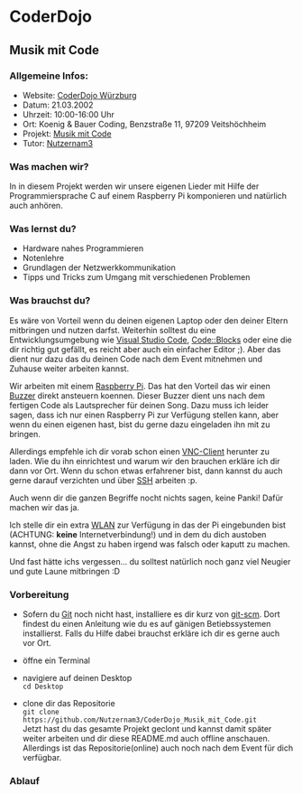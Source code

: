 # CoderDojo 

## Musik mit Code

### Allgemeine Infos:
- Website: [CoderDojo Würzburg](https://www.coderdojo-wue.de/)
- Datum: 21.03.2002
- Uhrzeit: 10:00-16:00 Uhr
- Ort: Koenig & Bauer Coding, Benzstraße 11, 97209 Veitshöchheim
- Projekt: [Musik mit Code](https://github.com/Nutzernam3/CoderDojo_Musik_mit_Code)
- Tutor: [Nutzernam3](https://github.com/Nutzernam3)

### Was machen wir?
In in diesem Projekt werden wir unsere eigenen Lieder mit Hilfe der Programmiersprache C auf einem Raspberry Pi komponieren und natürlich auch anhören.

### Was lernst du?
- Hardware nahes Programmieren
- Notenlehre 
- Grundlagen der Netzwerkkommunikation
- Tipps und Tricks zum Umgang mit verschiedenen Problemen

### Was brauchst du?
Es wäre von Vorteil wenn du deinen eigenen Laptop oder den deiner Eltern mitbringen und nutzen darfst. Weiterhin solltest du eine Entwicklungsumgebung wie [Visual Studio Code](https://code.visualstudio.com), [Code::Blocks](http://www.codeblocks.org) oder eine die dir richtig gut gefällt, es reicht aber auch ein einfacher Editor ;). 
Aber das dient nur dazu das du deinen Code nach dem Event mitnehmen und Zuhause weiter arbeiten kannst. 

Wir arbeiten mit einem [Raspberry Pi](https://de.wikipedia.org/wiki/Raspberry_Pi). Das hat den Vorteil das wir einen [Buzzer](https://de.wikipedia.org/wiki/Summer_(Elektronik)) direkt ansteuern koennen. Dieser Buzzer dient uns nach dem fertigen Code als Lautsprecher für deinen Song. Dazu muss ich leider sagen, dass ich nur einen Raspberry Pi zur Verfügung stellen kann, aber wenn du einen eigenen hast, bist du gerne dazu eingeladen ihn mit zu bringen.  

Allerdings empfehle ich dir vorab schon einen [VNC-Client](https://www.realvnc.com/de/connect/download/viewer/) herunter zu laden. Wie du ihn einrichtest und warum wir den brauchen erkläre ich dir dann vor Ort. Wenn du schon etwas erfahrener bist, dann kannst du auch gerne darauf verzichten und über [SSH](https://de.wikipedia.org/wiki/Secure_Shell) arbeiten :p.

Auch wenn dir die ganzen Begriffe nocht nichts sagen, keine Panki! Dafür machen wir das ja.

Ich stelle dir ein extra [WLAN](https://de.wikipedia.org/wiki/Wireless_Local_Area_Network) zur Verfügung in das der Pi eingebunden bist (ACHTUNG: <b>keine</b> Internetverbindung!) und in dem du dich austoben kannst, ohne die Angst zu haben irgend was falsch oder kaputt zu machen.

Und fast hätte ichs vergessen... du solltest natürlich noch ganz viel Neugier und gute Laune mitbringen :D 

### Vorbereitung

- Sofern du [Git](https://de.wikipedia.org/wiki/Git) noch nicht hast, installiere es dir kurz von [git-scm](https://git-scm.com/book/de/v2/Erste-Schritte-Git-installieren). Dort findest du einen Anleitung wie du es auf gänigen Betiebssystemen installierst. Falls du Hilfe dabei brauchst erkläre ich dir es gerne auch vor Ort.

- öffne ein Terminal

- navigiere auf deinen Desktop <br/>```cd Desktop```

- clone dir das Repositorie<br/>
```git clone https://github.com/Nutzernam3/CoderDojo_Musik_mit_Code.git ```<br/> Jetzt hast du das gesamte Projekt geclont und kannst damit später weiter arbeiten und dir diese README.md auch offline anschauen. Allerdings ist das Repositorie(online) auch noch nach dem Event für dich verfügbar.


### Ablauf

